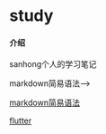 # study

#### 介绍
sanhong个人的学习笔记

<!-->markdown简易语法-->
<a href="./markdown/markdown_easy.md" 
title="markdown">markdown简易语法</a>


<!--flutter-->
<a href="./flutter/" title="markdown">flutter</a>
